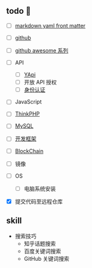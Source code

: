 ## todo :memo:

- [ ] [markdown yaml front matter](/tools/markdown)
- [ ] [github](/tools/github)
- [ ] [github awesome 系列](/tools/github?id=awesome)
- [ ] API
  - [ ] [YApi](/tools/yapi)
  - [ ] 开放 API 授权
  - [ ] [身份认证](/essential/identity.md)
- [ ] JavaScript
- [ ] [ThinkPHP](/back-end/thinkphp/)
- [ ] [MySQL](/database/mysql/)
- [ ] [开发框架](/开发框架/)
- [ ] [BlockChain](/blockchain/)
- [ ] 镜像
- [ ] OS
  - [ ] 电脑系统安装
- [x] 提交代码至远程仓库



## skill

- 搜索技巧
  - 知乎话题搜索
  - 百度关键词搜索
  - GitHub 关键词搜索


